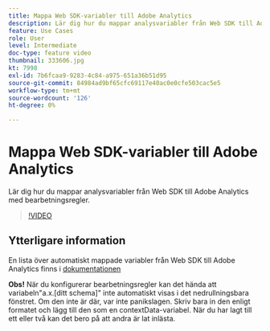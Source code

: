 ```yaml
---
title: Mappa Web SDK-variabler till Adobe Analytics
description: Lär dig hur du mappar analysvariabler från Web SDK till Adobe Analytics med bearbetningsregler.
feature: Use Cases
role: User
level: Intermediate
doc-type: feature video
thumbnail: 333606.jpg
kt: 7998
exl-id: 7b6fcaa9-9283-4c84-a975-651a36b51d95
source-git-commit: 84984ad9bf65cfc69117e40ac0e0cfe503cac5e5
workflow-type: tm+mt
source-wordcount: '126'
ht-degree: 0%

---
```


# Mappa Web SDK-variabler till Adobe Analytics

Lär dig hur du mappar analysvariabler från Web SDK till Adobe Analytics med bearbetningsregler.

>[!VIDEO](https://video.tv.adobe.com/v/333606/?quality=12&learn=on)

## Ytterligare information

En lista över automatiskt mappade variabler från Web SDK till Adobe Analytics finns i [dokumentationen](https://experienceleague.adobe.com/docs/experience-platform/edge/data-collection/adobe-analytics/automatically-mapped-vars.html?lang=sv-SE)

**Obs!** När du konfigurerar bearbetningsregler kan det hända att variabeln&quot;a.x.[ditt schema]&quot; inte automatiskt visas i det nedrullningsbara fönstret. Om den inte är där, var inte panikslagen. Skriv bara in den enligt formatet och lägg till den som en contextData-variabel. När du har lagt till ett eller två kan det bero på att andra är lat inlästa.
